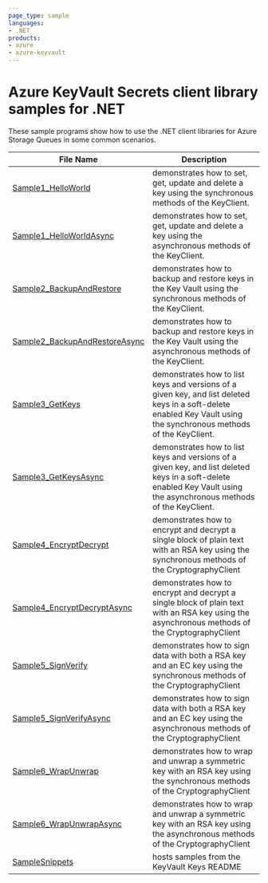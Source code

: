 ```yaml
---
page_type: sample
languages:
- .NET
products:
- azure
- azure-keyvault
---
```


# Azure KeyVault Secrets client library samples for .NET

These sample programs show how to use the .NET client libraries for Azure Storage Queues in some common scenarios.

|__File Name__|__Description__|
|-------------|---------------|
|[Sample1_HelloWorld](Sample1_HelloWorld.cs)|demonstrates how to set, get, update and delete a key using the synchronous methods of the KeyClient.|
|[Sample1_HelloWorldAsync](Sample1_HelloWorldAsync.cs)|demonstrates how to set, get, update and delete a key using the asynchronous methods of the KeyClient.|
|[Sample2_BackupAndRestore](Sample2_BackupAndRestore.cs)|demonstrates how to backup and restore keys in the Key Vault using the synchronous methods of the KeyClient.|
|[Sample2_BackupAndRestoreAsync](Sample2_BackupAndRestoreAsync.cs)|demonstrates how to backup and restore keys in the Key Vault using the asynchronous methods of the KeyClient.|
|[Sample3_GetKeys](Sample3_GetKeys.cs)|demonstrates how to list keys and versions of a given key, and list deleted keys in a soft-delete enabled Key Vault using the synchronous methods of the KeyClient.|
|[Sample3_GetKeysAsync](Sample3_GetKeysAsync.cs)|demonstrates how to list keys and versions of a given key, and list deleted keys in a soft-delete enabled Key Vault using the asynchronous methods of the KeyClient.|
|[Sample4_EncryptDecrypt](Sample4_EncryptDecrypt.cs)|demonstrates how to encrypt and decrypt a single block of plain text with an RSA key using the synchronous methods of the CryptographyClient|
|[Sample4_EncryptDecryptAsync](Sample4_EncryptDecryptAsync.cs)|demonstrates how to encrypt and decrypt a single block of plain text with an RSA key using the asynchronous methods of the CryptographyClient|
|[Sample5_SignVerify](Sample5_SignVerify.cs)|demonstrates how to sign data with both a RSA key and an EC key using the synchronous methods of the CryptographyClient|
|[Sample5_SignVerifyAsync](Sample5_SignVerifyAsync.cs)|demonstrates how to sign data with both a RSA key and an EC key using the asynchronous methods of the CryptographyClient|
|[Sample6_WrapUnwrap](Sample6_WrapUnwrap.cs)|demonstrates how to wrap and unwrap a symmetric key with an RSA key using the synchronous methods of the CryptographyClient|
|[Sample6_WrapUnwrapAsync](Sample6_WrapUnwrapAsync.cs)|demonstrates how to wrap and unwrap a symmetric key with an RSA key using the asynchronous methods of the CryptographyClient|
|[SampleSnippets](SampleSnippets.cs)|hosts samples from the KeyVault Keys README|
